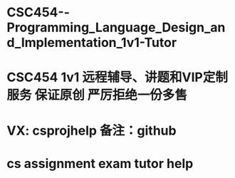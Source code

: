 # CSC454--Programming_Language_Design_and_Implementation_1v1-Tutor
# CSC454 1v1 远程辅导、讲题和VIP定制服务 保证原创 严厉拒绝一份多售
# VX: csprojhelp 备注：github
# cs assignment exam tutor help 
